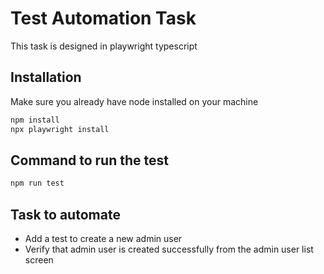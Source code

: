 # Test Automation Task

This task is designed in playwright typescript


## Installation

Make sure you already have node installed on your machine

```bash
npm install
npx playwright install
```

## Command to run the test

```python
npm run test
```

## Task to automate

- Add a test to create a new admin user
- Verify that admin user is created successfully from the admin user list screen

